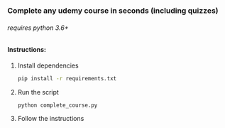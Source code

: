 ### Complete any udemy course in seconds (including quizzes)
###### requires python 3.6+

#### Instructions:
1. Install dependencies
   ```bash
   pip install -r requirements.txt
   ```
2. Run the script
   ```bash
   python complete_course.py
   ```
3. Follow the instructions
